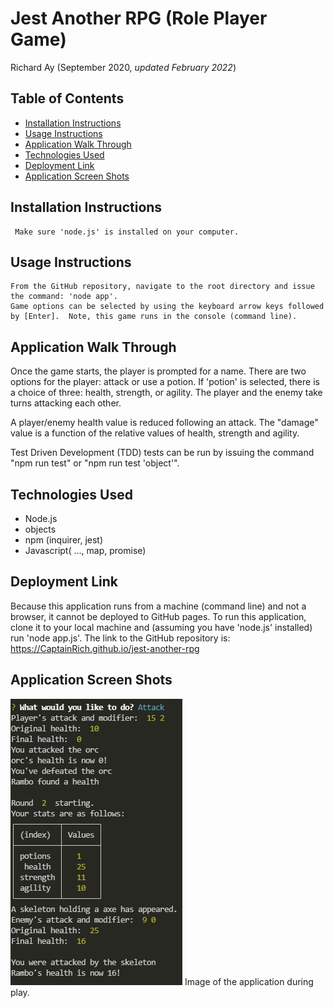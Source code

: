 # Jest Another RPG (Role Player Game)
Richard Ay (September 2020, *updated February 2022*)


## Table of Contents
* [Installation Instructions](#installation-instructions)
* [Usage Instructions](#usage-instructions)
* [Application Walk Through](#application-walk-through)
* [Technologies Used](#technologies-used)
* [Deployment Link](#deployment-link)
* [Application Screen Shots](#application-screen-shots)

    
## Installation Instructions
    
     Make sure 'node.js' is installed on your computer. 
  
    
## Usage Instructions
    
    From the GitHub repository, navigate to the root directory and issue the command: 'node app'.  
    Game options can be selected by using the keyboard arrow keys followed by [Enter].  Note, this game runs in the console (command line).
  
## Application Walk Through

Once the game starts, the player is prompted for a name.  There are two options for the player: attack or use a potion.  If 'potion' is selected, there is a choice of three: health, strength, or agility. The player and the enemy take turns attacking each other.

A player/enemy health value is reduced following an attack.  The "damage" value is a function of the relative values of health, strength and agility.

Test Driven Development (TDD) tests can be run by issuing the command "npm run test" or "npm run test 'object'".

## Technologies Used

* Node.js
* objects
* npm (inquirer, jest)
* Javascript( ..., map, promise)


## Deployment Link
Because this application runs from a machine (command line) and not a browser, it cannot be deployed to GitHub pages.  To run this application, clone it to your local machine and (assuming you have 'node.js' installed) run 'node app.js'.
The link to the GitHub repository is: https://CaptainRich.github.io/jest-another-rpg 
 


## Application Screen Shots

![Screenshot](screen-shot.jpg) Image of the application during play.  